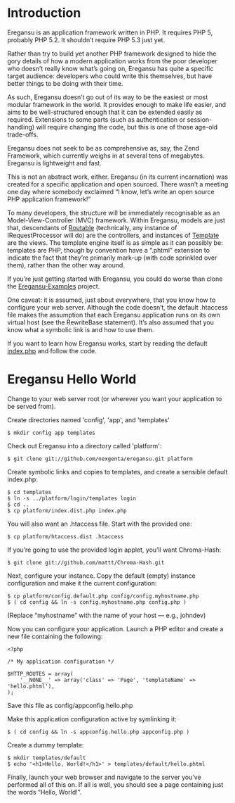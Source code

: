 Introduction
============

Eregansu is an application framework written in PHP. It requires PHP 5, probably PHP 5.2. It shouldn’t require PHP 5.3 just yet.

Rather than try to build yet another PHP framework designed to hide the gory details of how a modern application works from the poor developer who doesn’t really know what’s going on, Eregansu has quite a specific target audience: developers who could write this themselves, but have better things to be doing with their time.

As such, Eregansu doesn’t go out of its way to be the easiest or most modular framework in the world. It provides enough to make life easier, and aims to be well-structured enough that it can be extended easily as required. Extensions to some parts (such as authentication or session-handling) will require changing the code, but this is one of those age-old trade-offs.

Eregansu does not seek to be as comprehensive as, say, the Zend Framework, which currently weighs in at several tens of megabytes. Eregansu is lightweight and fast.

This is not an abstract work, either. Eregansu (in its current incarnation) was created for a specific application and open sourced. There wasn’t a meeting one day where somebody exclaimed “I know, let’s write an open source PHP application framework!”

To many developers, the structure will be immediately recognisable as an Model-View-Controller (MVC) framework. Within Eregansu, models are just that, descendants of [Routable](http://github.com/nexgenta/eregansu/blob/master/routable.php) (technically, any instance of IRequestProcessor will do) are the controllers, and instances of [Template](http://github.com/nexgenta/eregansu/blob/master/template.php) are the views. The template engine itself is as simple as it can possibly be: templates are PHP, though by convention have a “.phtml” extension to indicate the fact that they’re primarily mark-up (with code sprinkled over them), rather than the other way around.

If you’re just getting started with Eregansu, you could do worse than clone the [Eregansu-Examples](http://github.com/nexgenta/Eregansu-Examples/) project.

One caveat: it is assumed, just about everywhere, that you know how to configure your web server. Although the code doesn’t, the default .htaccess file makes the assumption that each Eregansu application runs on its own virtual host (see the RewriteBase statement). It’s also assumed that you know what a symbolic link is and how to use them.

If you want to learn how Eregansu works, start by reading the default [index.php](http://github.com/nexgenta/eregansu/blob/master/index.dist.php) and follow the code.

Eregansu Hello World
====================

Change to your web server root (or wherever you want your application to
be served from).

Create directories named 'config', 'app', and 'templates'

	$ mkdir config app templates


Check out Eregansu into a directory called 'platform':

	$ git clone git://github.com/nexgenta/eregansu.git platform


Create symbolic links and copies to templates, and create a sensible
default index.php:

	$ cd templates
	$ ln -s ../platform/login/templates login
	$ cd ..
	$ cp platform/index.dist.php index.php


You will also want an .htaccess file. Start with the provided one:

	$ cp platform/htaccess.dist .htaccess


If you’re going to use the provided login applet, you’ll want Chroma-Hash:

	$ git clone git://github.com/mattt/Chroma-Hash.git


Next, configure your instance. Copy the default (empty) instance configuration
and make it the current configuration:

	$ cp platform/config.default.php config/config.myhostname.php
	$ ( cd config && ln -s config.myhostname.php config.php )

(Replace “myhostname” with the name of your host — e.g., johndev)

Now you can configure your application. Launch a PHP editor and create a new
file containing the following:

	<?php
	
	/* My application configuration */
	
	$HTTP_ROUTES = array(
		'__NONE__' => array('class' => 'Page', 'templateName' => 'hello.phtml'),
	);
	
Save this file as config/appconfig.hello.php

Make this application configuration active by symlinking it:

	$ ( cd config && ln -s appconfig.hello.php appconfig.php )

Create a dummy template:

	$ mkdir templates/default
	$ echo '<h1>Hello, World!</h1>' > templates/default/hello.phtml

Finally, launch your web browser and navigate to the server you’ve performed
all of this on. If all is well, you should see a page containing just the words
“Hello, World!”.
